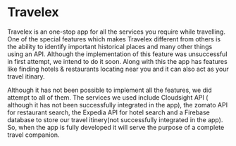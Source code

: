 # Travelex
Travelex is an one-stop app for all the services you require while travelling. One of the special features which makes Travelex different from others is the ability to identify important historical places and many other things using an API. Although the implementation of this feature was unsuccessful in first attempt, we intend to do it soon. Along with this the app has features like finding hotels & restaurants locating near you and it can also act as your travel itinary.

Although it has not been possible to implement all the features, we did attempt to all of them. The services we used include Cloudsight API ( although it has not been successfully integrated in the app), the zomato API for restaurant search, the Expedia API for hotel search and a Firebase database to store our travel itinery(not successfully integrated in the app). So, when the app is fully developed it will serve the purpose of a complete travel companion.
